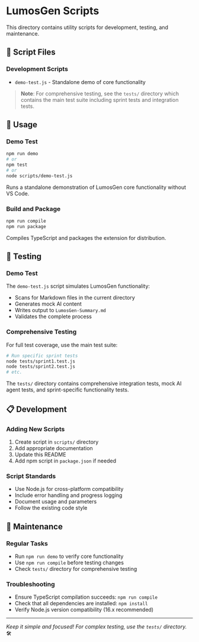 # LumosGen Scripts

This directory contains utility scripts for development, testing, and maintenance.

## 📁 Script Files

### Development Scripts
- `demo-test.js` - Standalone demo of core functionality

> **Note**: For comprehensive testing, see the `tests/` directory which contains the main test suite including sprint tests and integration tests.

## 🚀 Usage

### Demo Test
```bash
npm run demo
# or
npm test
# or
node scripts/demo-test.js
```
Runs a standalone demonstration of LumosGen core functionality without VS Code.

### Build and Package
```bash
npm run compile
npm run package
```
Compiles TypeScript and packages the extension for distribution.

## 🧪 Testing

### Demo Test
The `demo-test.js` script simulates LumosGen functionality:
- Scans for Markdown files in the current directory
- Generates mock AI content
- Writes output to `LumosGen-Summary.md`
- Validates the complete process

### Comprehensive Testing
For full test coverage, use the main test suite:
```bash
# Run specific sprint tests
node tests/sprint1.test.js
node tests/sprint2.test.js
# etc.
```

The `tests/` directory contains comprehensive integration tests, mock AI agent tests, and sprint-specific functionality tests.

## 📋 Development

### Adding New Scripts
1. Create script in `scripts/` directory
2. Add appropriate documentation
3. Update this README
4. Add npm script in `package.json` if needed

### Script Standards
- Use Node.js for cross-platform compatibility
- Include error handling and progress logging
- Document usage and parameters
- Follow the existing code style

## 🔧 Maintenance

### Regular Tasks
- Run `npm run demo` to verify core functionality
- Use `npm run compile` before testing changes
- Check `tests/` directory for comprehensive testing

### Troubleshooting
- Ensure TypeScript compilation succeeds: `npm run compile`
- Check that all dependencies are installed: `npm install`
- Verify Node.js version compatibility (16.x recommended)

---

*Keep it simple and focused! For complex testing, use the `tests/` directory.* 🛠️
